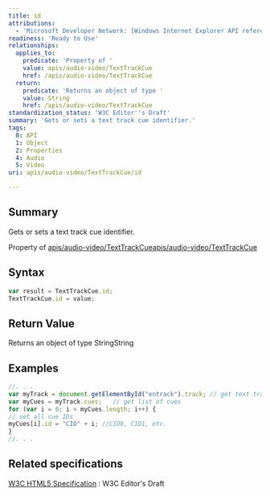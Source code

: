 ```yaml
---
title: id
attributions:
  - 'Microsoft Developer Network: [Windows Internet Explorer API reference Article](http://msdn.microsoft.com/en-us/library/ie/hh828809%28v=vs.85%29.aspx)'
readiness: 'Ready to Use'
relationships:
  applies_to:
    predicate: 'Property of '
    value: apis/audio-video/TextTrackCue
    href: /apis/audio-video/TextTrackCue
  return:
    predicate: 'Returns an object of type '
    value: String
    href: /apis/audio-video/TextTrackCue
standardization_status: 'W3C Editor''s Draft'
summary: 'Gets or sets a text track cue identifier.'
tags:
  0: API
  1: Object
  2: Properties
  4: Audio
  5: Video
uri: apis/audio-video/TextTrackCue/id

---
```

## <span>Summary</span>

Gets or sets a text track cue identifier.

Property of [apis/audio-video/TextTrackCue](/apis/audio-video/TextTrackCue)[apis/audio-video/TextTrackCue](/apis/audio-video/TextTrackCue)

## <span>Syntax</span>

``` js
var result = TextTrackCue.id;
TextTrackCue.id = value;
```

## <span>Return Value</span>

Returns an object of type StringString

## <span>Examples</span>

``` js
//. . .
var myTrack = document.getElementById("entrack").track; // get text track from track element
var myCues = myTrack.cues;   // get list of cues
for (var i = 0; i < myCues.length; i++) {
// set all cue IDs
myCues[i].id = "CID" + i; //CID0, CID1, etc.
}
//. . .
```

## <span>Related specifications</span>

[W3C HTML5 Specification](http://dev.w3.org/html5/spec/single-page.html)
:   W3C Editor's Draft
